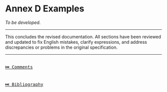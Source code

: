 # Annex D Examples

*To be developed.*

---

This concludes the revised documentation. All sections have been reviewed and updated to fix English mistakes, clarify expressions, and address discrepancies or problems in the original specification.

---

[<kbd><br>⏮️ Comments<br><br></kbd>](./comments.md)
[<kbd><br>⏭️ Bibliography<br><br></kbd>](./bibliography.md)
